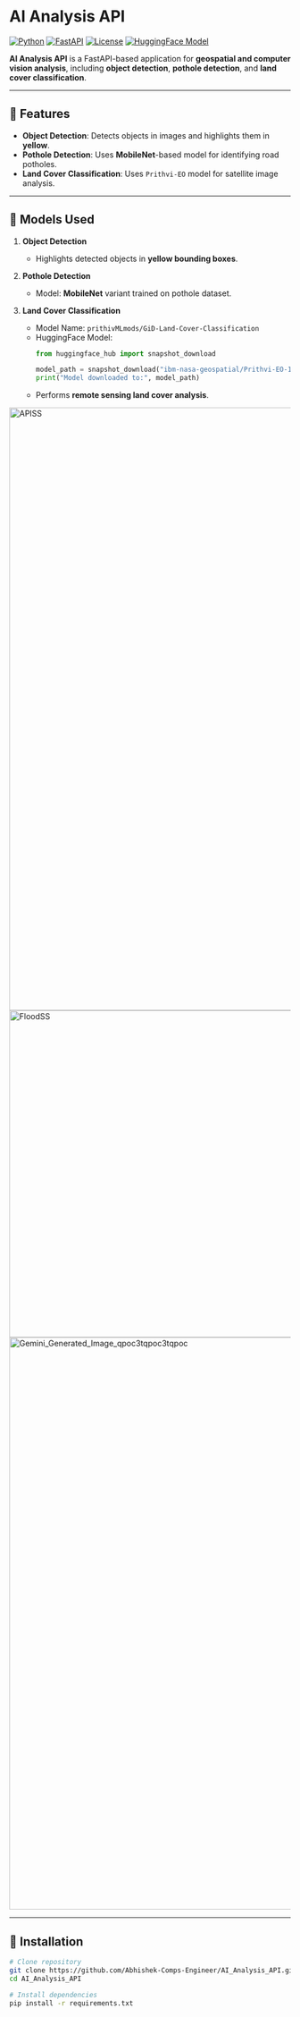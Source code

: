 # AI Analysis API 

[![Python](https://img.shields.io/badge/python-3.11-blue?logo=python&logoColor=white)](https://www.python.org/)
[![FastAPI](https://img.shields.io/badge/FastAPI-0.95-green?logo=fastapi&logoColor=white)](https://fastapi.tiangolo.com/)
[![License](https://img.shields.io/badge/license-MIT-brightgreen)](LICENSE)
[![HuggingFace Model](https://img.shields.io/badge/HuggingFace-Prithvi--EO-orange)](https://huggingface.co/ibm-nasa-geospatial/Prithvi-EO-1.0-100M-sen1floods11)

**AI Analysis API** is a FastAPI-based application for **geospatial and computer vision analysis**, including **object detection**, **pothole detection**, and **land cover classification**.

---

## 🔹 Features

- **Object Detection**: Detects objects in images and highlights them in **yellow**.  
- **Pothole Detection**: Uses **MobileNet**-based model for identifying road potholes.  
- **Land Cover Classification**: Uses `Prithvi-EO` model for satellite image analysis.  

---

## 🔹 Models Used

1. **Object Detection**  
   - Highlights detected objects in **yellow bounding boxes**.

2. **Pothole Detection**  
   - Model: **MobileNet** variant trained on pothole dataset.  

3. **Land Cover Classification**  
   - Model Name: `prithivMLmods/GiD-Land-Cover-Classification`  
   - HuggingFace Model:
     ```python
     from huggingface_hub import snapshot_download

     model_path = snapshot_download("ibm-nasa-geospatial/Prithvi-EO-1.0-100M-sen1floods11")
     print("Model downloaded to:", model_path)
     ```
   - Performs **remote sensing land cover analysis**.
     
<img width="1540" height="1079" alt="APISS" src="https://github.com/user-attachments/assets/125a2232-f89c-4ba7-93a3-8f454aa4bf97" />

<img width="1618" height="585" alt="FloodSS" src="https://github.com/user-attachments/assets/5d13038c-7999-493a-ae92-dc37df6ff936" />
<img width="1024" height="1024" alt="Gemini_Generated_Image_qpoc3tqpoc3tqpoc" src="https://github.com/user-attachments/assets/3c5484f2-90b3-41ec-939f-699f21b66381" />


---

## 🔹 Installation

```bash
# Clone repository
git clone https://github.com/Abhishek-Comps-Engineer/AI_Analysis_API.git
cd AI_Analysis_API

# Install dependencies
pip install -r requirements.txt
